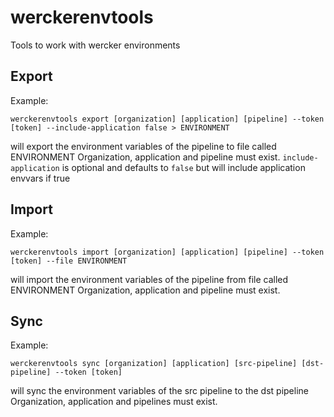 # werckerenvtools

Tools to work with wercker environments

## Export

Example:

`werckerenvtools export [organization] [application] [pipeline] --token [token] --include-application false > ENVIRONMENT`

will export the environment variables of the pipeline to file called ENVIRONMENT
Organization, application and pipeline must exist.
`include-application` is optional and defaults to `false` but will include application envvars if true

## Import

Example:

`werckerenvtools import [organization] [application] [pipeline] --token [token] --file ENVIRONMENT`

will import the environment variables of the pipeline from file called ENVIRONMENT
Organization, application and pipeline must exist.

## Sync

Example:

`werckerenvtools sync [organization] [application] [src-pipeline] [dst-pipeline] --token [token]`

will sync the environment variables of the src pipeline to the dst pipeline
Organization, application and pipelines must exist.
